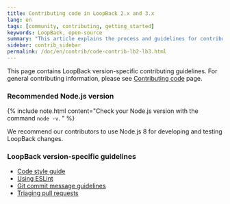 ```yaml
---
title: Contributing code in LoopBack 2.x and 3.x
lang: en
tags: [community, contributing, getting_started]
keywords: LoopBack, open-source
summary: "This article explains the process and guidelines for contributing code to the LoopBack 2.x and 3.x projects."
sidebar: contrib_sidebar
permalink: /doc/en/contrib/code-contrib-lb2-lb3.html
---
```


This page contains LoopBack version-specific contributing guidelines.  For general contributing information, please see [Contributing code](code-contrib.html) page.

### Recommended Node.js version

{% include note.html content="Check your Node.js version with the command `node -v`.
" %}

We recommend our contributors to use Node.js 8 for developing and testing LoopBack changes.

### LoopBack version-specific guidelines

- [Code style guide](style-guide.html)
- [Using ESLint](eslint-guide.html)
- [Git commit message guidelines](git-commit-messages.html)
- [Triaging pull requests](triaging-pull-requests.html)



